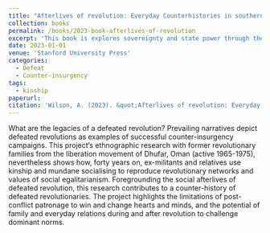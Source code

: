 ```yaml
---
title: "Afterlives of revolution: Everyday Counterhistories in southern Oman"
collection: books
permalink: /books/2023-book-afterlives-of-revolution
excerpt: 'This book is explores sovereignty and state power through the case of a liberation movement that set out to make itself into a state.'
date: 2023-01-01
venue: 'Stanford University Press'
categories: 
  - Defeat
  - Counter-insurgency
tags:
  - kinship
paperurl:
citation: 'Wilson, A. (2023). &quot;Afterlives of revolution: Everyday Counterhistories in southern Oman.&quot; <i>Stanford University Press</i>. 1(1).'
---
```

What are the legacies of a defeated revolution? Prevailing narratives depict defeated revolutions as examples of successful counter-insurgency campaigns. This project’s ethnographic research with former revolutionary families from the liberation movement of Dhufar, Oman (active 1965-1975), nevertheless shows how, forty years on, ex-militants and relatives use kinship and mundane socialising to reproduce revolutionary networks and values of social egalitarianism. Foregrounding the social afterlives of defeated revolution, this research contributes to a counter-history of defeated revolutionaries. The project highlights the limitations of post-conflict patronage to win and change hearts and minds, and the potential of family and everyday relations during and after revolution to challenge dominant norms.
